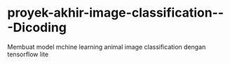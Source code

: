 # proyek-akhir-image-classification---Dicoding
Membuat model mchine learning animal image classification dengan tensorflow lite
